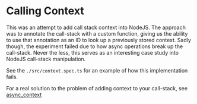 # Calling Context

This was an attempt to add call stack context into NodeJS. The approach was to annotate the call-stack with a custom function, giving us the ability to use that annotation as an ID to look up a previously stored context.
Sadly though, the experiment failed due to how async operations break up the call-stack. Never the less, this serves as an interesting case study into NodeJS call-stack manipulation.

See the `./src/context.spec.ts` for an example of how this implementation fails.

For a real solution to the problem of adding context to your call-stack, see [async_context](https://nodejs.org/api/async_context.html)
